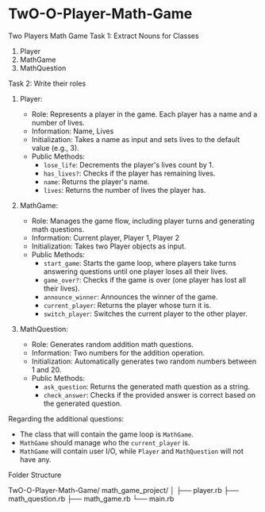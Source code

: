 # TwO-O-Player-Math-Game
Two Players Math Game
Task 1: Extract Nouns for Classes

1. Player
2. MathGame
3. MathQuestion

Task 2: Write their roles

1. Player:
    - Role: Represents a player in the game. Each player has a name and a number of lives.
    - Information: Name, Lives
    - Initialization: Takes a name as input and sets lives to the default value (e.g., 3).
    - Public Methods:
        - `lose_life`: Decrements the player's lives count by 1.
        - `has_lives?`: Checks if the player has remaining lives.
        - `name`: Returns the player's name.
        - `lives`: Returns the number of lives the player has.

2. MathGame:
    - Role: Manages the game flow, including player turns and generating math questions.
    - Information: Current player, Player 1, Player 2
    - Initialization: Takes two Player objects as input.
    - Public Methods:
        - `start_game`: Starts the game loop, where players take turns answering questions until one player loses all their lives.
        - `game_over?`: Checks if the game is over (one player has lost all their lives).
        - `announce_winner`: Announces the winner of the game.
        - `current_player`: Returns the player whose turn it is.
        - `switch_player`: Switches the current player to the other player.

3. MathQuestion:
    - Role: Generates random addition math questions.
    - Information: Two numbers for the addition operation.
    - Initialization: Automatically generates two random numbers between 1 and 20.
    - Public Methods:
        - `ask_question`: Returns the generated math question as a string.
        - `check_answer`: Checks if the provided answer is correct based on the generated question.

Regarding the additional questions:

- The class that will contain the game loop is `MathGame`.
- `MathGame` should manage who the `current_player` is.
- `MathGame` will contain user I/O, while `Player` and `MathQuestion` will not have any.

 Folder Structure

TwO-O-Player-Math-Game/
math_game_project/
│
├── player.rb
├── math_question.rb
├── math_game.rb
└── main.rb

